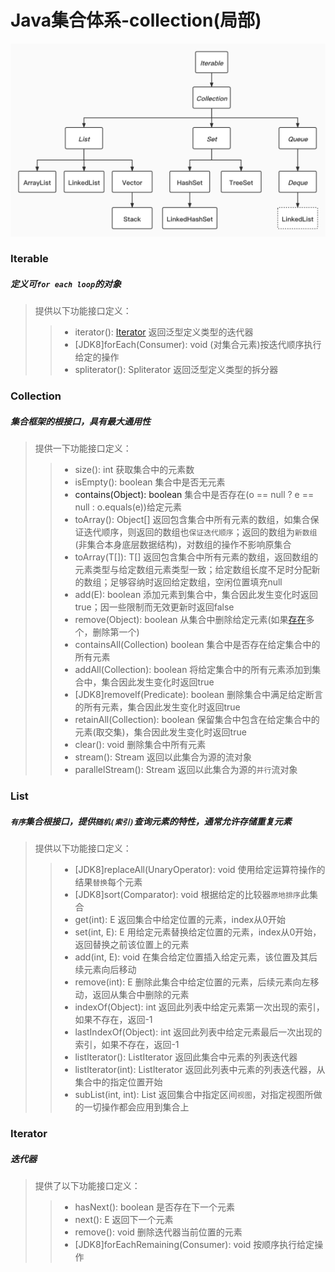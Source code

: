 # Java集合体系-collection(局部)

![collection](collection_frame.jpg)

### Iterable
##### 定义可`for each loop`的对象   
> 提供以下功能接口定义：   
>>+ iterator(): <a href="#iterator">Iterator</a> 返回泛型定义类型的迭代器   
>>+ [JDK8]forEach(Consumer): void (对集合元素)按迭代顺序执行给定的操作
>>+ spliterator(): Spliterator 返回泛型定义类型的拆分器

### Collection
##### 集合框架的根接口，具有最大通用性
> 提供一下功能接口定义：   
>>+ size(): int 获取集合中的元素数   
>>+ isEmpty(): boolean 集合中是否无元素   
>>+ <a name="contains">contains(Object): boolean</a> 集合中是否存在(o == null ? e == null : o.equals(e))给定元素   
>>+ toArray(): Object[] 返回包含集合中所有元素的数组，如集合保证迭代顺序，则返回的数组也`保证迭代顺序`；返回的数组为`新数组`(非集合本身底层数据结构)，对数组的操作不影响原集合   
>>+ toArray(T[]): T[] 返回包含集合中所有元素的数组，返回数组的元素类型与给定数组元素类型一致；给定数组长度不足时分配新的数组；足够容纳时返回给定数组，空闲位置填充null   
>>+ add(E): boolean 添加元素到集合中，集合因此发生变化时返回true；因一些限制而无效更新时返回false    
>>+ remove(Object): boolean 从集合中删除给定元素(如果<a href="#contains">存在</a>多个，删除第一个)   
>>+ containsAll(Collection) boolean 集合中是否存在给定集合中的所有元素   
>>+ addAll(Collection): boolean 将给定集合中的所有元素添加到集合中，集合因此发生变化时返回true   
>>+ [JDK8]removeIf(Predicate): boolean 删除集合中满足给定断言的所有元素，集合因此发生变化时返回true   
>>+ retainAll(Collection): boolean 保留集合中包含在给定集合中的元素(取交集)，集合因此发生变化时返回true   
>>+ clear(): void 删除集合中所有元素    
>>+ stream(): Stream 返回以此集合为源的流对象   
>>+ parallelStream(): Stream 返回以此集合为源的`并行`流对象    

### List   
##### `有序`集合根接口，提供`随机(索引)`查询元素的特性，通常允许存储重复元素   
> 提供以下功能接口定义：   
>>+ [JDK8]replaceAll(UnaryOperator): void 使用给定运算符操作的结果`替换`每个元素   
>>+ [JDK8]sort(Comparator): void 根据给定的比较器`原地排序`此集合   
>>+ get(int): E 返回集合中给定位置的元素，index从0开始   
>>+ set(int, E): E 用给定元素替换给定位置的元素，index从0开始，返回替换之前该位置上的元素   
>>+ add(int, E): void 在集合给定位置插入给定元素，该位置及其后续元素向后移动   
>>+ remove(int): E 删除此集合中给定位置的元素，后续元素向左移动，返回从集合中删除的元素   
>>+ indexOf(Object): int 返回此列表中给定元素第一次出现的索引，如果不存在，返回-1   
>>+ lastIndexOf(Object): int 返回此列表中给定元素最后一次出现的索引，如果不存在，返回-1   
>>+ listIterator(): ListIterator 返回此集合中元素的列表迭代器   
>>+ listIterator(int): ListIterator 返回此列表中元素的列表迭代器，从集合中的指定位置开始   
>>+ subList(int, int): List 返回集合中指定区间`视图`，对指定视图所做的一切操作都会应用到集合上   

### <a name="iterator">Iterator</a>
##### 迭代器   
> 提供了以下功能接口定义：   
>>+ hasNext(): boolean 是否存在下一个元素   
>>+ next(): E 返回下一个元素   
>>+ remove(): void 删除迭代器当前位置的元素   
>>+ [JDK8]forEachRemaining(Consumer): void 按顺序执行给定操作    

